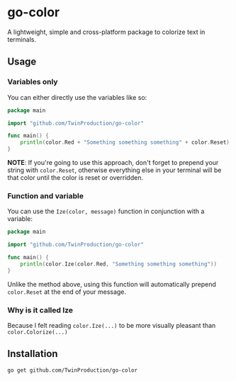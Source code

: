# go-color

A lightweight, simple and cross-platform package to colorize text in terminals.


## Usage


### Variables only

You can either directly use the variables like so:

```go
package main

import "github.com/TwinProduction/go-color"

func main() {
    println(color.Red + "Something something something" + color.Reset)
}
```

**NOTE**: If you're going to use this approach, don't forget to prepend your string with `color.Reset`, otherwise everything else in your terminal will be that color until the color is reset or overridden.


### Function and variable

You can use the `Ize(color, message)` function in conjunction with a variable:

```go
package main

import "github.com/TwinProduction/go-color"

func main() {
    println(color.Ize(color.Red, "Something something something"))
}
```

Unlike the method above, using this function will automatically prepend `color.Reset` at the 
end of your message.


### Why is it called Ize

Because I felt reading `color.Ize(...)` to be more visually pleasant than `color.Colorize(...)`


## Installation

```
go get github.com/TwinProduction/go-color
```
